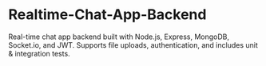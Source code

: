 # Realtime-Chat-App-Backend
Real-time chat app backend built with Node.js, Express, MongoDB, Socket.io, and JWT. Supports file uploads, authentication, and includes unit &amp; integration tests.
